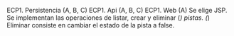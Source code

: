 ECP1. Persistencia (A, B, C)
ECP1. Api (A, B, C)
ECP1. Web (A)
  Se elige JSP. Se implementan las operaciones de listar, crear y eliminar (*) pistas. 
  (*) Eliminar consiste en cambiar el estado de la pista a false.